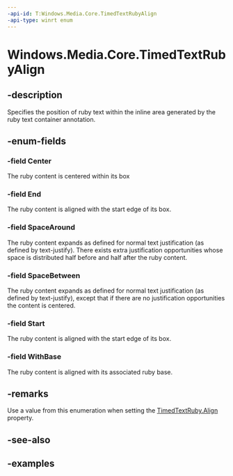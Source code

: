```yaml
---
-api-id: T:Windows.Media.Core.TimedTextRubyAlign
-api-type: winrt enum
---
```


# Windows.Media.Core.TimedTextRubyAlign

<!--
public enum TimedTextRubyAlign
-->


## -description

Specifies the position of ruby text within the inline area generated by the ruby text container annotation.

## -enum-fields

### -field Center

The ruby content is centered within its box

### -field End

The ruby content is aligned with the start edge of its box.

### -field SpaceAround

The ruby content expands as defined for normal text justification (as defined by text-justify). There exists extra justification opportunities whose space is distributed half before and half after the ruby content.

### -field SpaceBetween

The ruby content expands as defined for normal text justification (as defined by text-justify), except that if there are no justification opportunities the content is centered.

### -field Start

The ruby content is aligned with the start edge of its box.

### -field WithBase

The ruby content is aligned with its associated ruby base.

## -remarks

Use a value from this enumeration when setting the [TimedTextRuby.Align](timedtextruby_align.md) property.

## -see-also

## -examples


